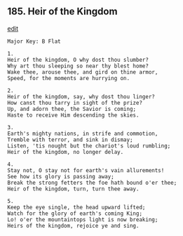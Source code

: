 
## 185.  Heir of the Kingdom
[edit](https://docs.google.com/document/d/1BiocwgBYbcxzi1A8WnAFyOTxks3qmQoV/edit?mode=html)



    Major Key: B Flat

    1.
    Heir of the kingdom, O why dost thou slumber?
    Why art thou sleeping so near thy blest home?
    Wake thee, arouse thee, and gird on thine armor,
    Speed, for the moments are hurrying on.

    2.
    Heir of the kingdom, say, why dost thou linger?
    How canst thou tarry in sight of the prize?
    Up, and adorn thee, the Savior is coming;
    Haste to receive Him descending the skies.

    3.
    Earth's mighty nations, in strife and commotion,
    Tremble with terror, and sink in dismay;
    Listen, 'tis nought but the chariot's loud rumbling;
    Heir of the kingdom, no longer delay.

    4.
    Stay not, O stay not for earth's vain allurements!
    See how its glory is passing away;
    Break the strong fetters the foe hath bound o'er thee;
    Heir of the kingdom, turn, turn thee away.

    5.
    Keep the eye single, the head upward lifted;
    Watch for the glory of earth's coming King;
    Lo! o'er the mountaintops light is now breaking;
    Heirs of the kingdom, rejoice ye and sing.
